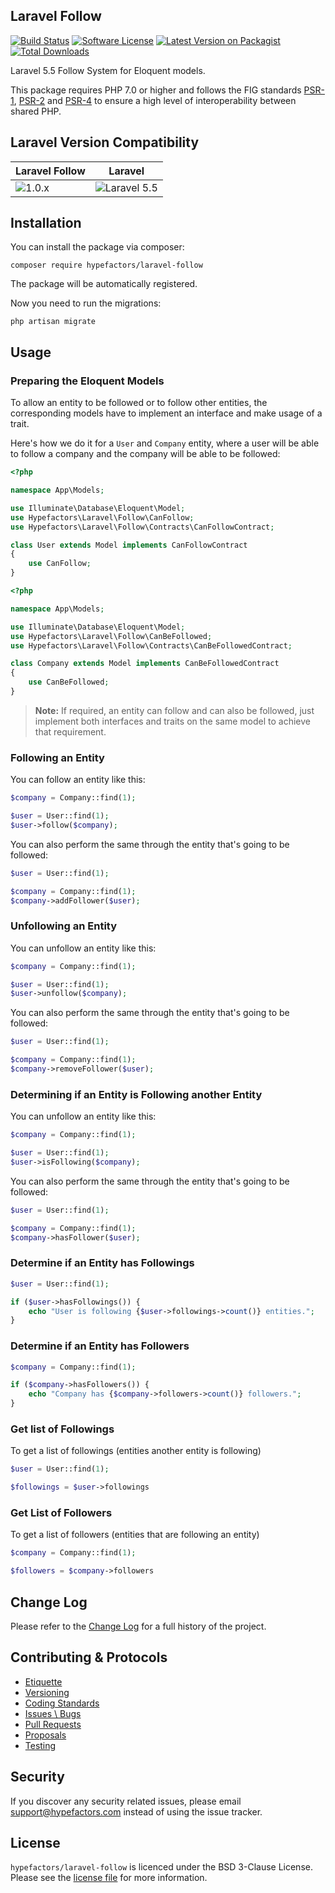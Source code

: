 ## Laravel Follow

[![Build Status][icon-travis]][link-travis]
[![Software License][icon-license]][link-license]
[![Latest Version on Packagist][icon-version]][link-packagist]
[![Total Downloads][icon-downloads]][link-packagist]

Laravel 5.5 Follow System for Eloquent models.

This package requires PHP 7.0 or higher and follows the FIG standards [PSR-1][link-psr-1], [PSR-2][link-psr-2] and [PSR-4][link-psr-4] to ensure a high level of interoperability between shared PHP.

## Laravel Version Compatibility

Laravel Follow                      | Laravel
----------------------------------- | ------------------------------------------
![1.0.x][icon-laravel-follow_1_0_x] | ![Laravel 5.5][icon-laravel_5_5]


## Installation

You can install the package via composer:

```
composer require hypefactors/laravel-follow
```

The package will be automatically registered.

Now you need to run the migrations:

```
php artisan migrate
```

## Usage

### Preparing the Eloquent Models

To allow an entity to be followed or to follow other entities, the corresponding models have to implement an interface and make usage of a trait.

Here's how we do it for a `User` and `Company` entity, where a user will be able to follow a company and the company will be able to be followed:

```php
<?php

namespace App\Models;

use Illuminate\Database\Eloquent\Model;
use Hypefactors\Laravel\Follow\CanFollow;
use Hypefactors\Laravel\Follow\Contracts\CanFollowContract;

class User extends Model implements CanFollowContract
{
    use CanFollow;
}
```

```php
<?php

namespace App\Models;

use Illuminate\Database\Eloquent\Model;
use Hypefactors\Laravel\Follow\CanBeFollowed;
use Hypefactors\Laravel\Follow\Contracts\CanBeFollowedContract;

class Company extends Model implements CanBeFollowedContract
{
    use CanBeFollowed;
}
```

> **Note:** If required, an entity can follow and can also be followed, just implement both interfaces and traits on the same model to achieve that requirement.

### Following an Entity

You can follow an entity like this:

```php
$company = Company::find(1);

$user = User::find(1);
$user->follow($company);
```

You can also perform the same through the entity that's going to be followed:

```php
$user = User::find(1);

$company = Company::find(1);
$company->addFollower($user);
```

### Unfollowing an Entity

You can unfollow an entity like this:

```php
$company = Company::find(1);

$user = User::find(1);
$user->unfollow($company);
```

You can also perform the same through the entity that's going to be followed:

```php
$user = User::find(1);

$company = Company::find(1);
$company->removeFollower($user);
```

### Determining if an Entity is Following another Entity

You can unfollow an entity like this:

```php
$company = Company::find(1);

$user = User::find(1);
$user->isFollowing($company);
```

You can also perform the same through the entity that's going to be followed:

```php
$user = User::find(1);

$company = Company::find(1);
$company->hasFollower($user);
```

### Determine if an Entity has Followings

```php
$user = User::find(1);

if ($user->hasFollowings()) {
    echo "User is following {$user->followings->count()} entities.";
}
```

### Determine if an Entity has Followers

```php
$company = Company::find(1);

if ($company->hasFollowers()) {
    echo "Company has {$company->followers->count()} followers.";
}
```

### Get list of Followings

To get a list of followings (entities another entity is following)

```php
$user = User::find(1);

$followings = $user->followings
```

### Get List of Followers

To get a list of followers (entities that are following an entity)

```php
$company = Company::find(1);

$followers = $company->followers
```

## Change Log

Please refer to the [Change Log](CHANGELOG.md) for a full history of the project.

## Contributing & Protocols

- [Etiquette](CONTRIBUTING.md#etiquette)
- [Versioning](CONTRIBUTING.md#versioning)
- [Coding Standards](CONTRIBUTING.md#coding-standards)
- [Issues \ Bugs](CONTRIBUTING.md#issues--bugs)
- [Pull Requests](CONTRIBUTING.md#pull-requests)
- [Proposals](CONTRIBUTING.md#proposals)
- [Testing](CONTRIBUTING.md#running-tests)

## Security

If you discover any security related issues, please email support@hypefactors.com instead of using the issue tracker.

## License

`hypefactors/laravel-follow` is licenced under the BSD 3-Clause License. Please see the [license file](LICENSE) for more information.

[link-psr-1]:     http://www.php-fig.org/psr/psr-1/
[link-psr-2]:     http://www.php-fig.org/psr/psr-2/
[link-psr-4]:     http://www.php-fig.org/psr/psr-4/
[link-travis]:    https://travis-ci.org/hypefactors/laravel-follow
[link-license]:   https://opensource.org/licenses/BSD-3-Clause
[link-packagist]: https://packagist.org/packages/hypefactors/laravel-follow

[icon-travis]:    https://img.shields.io/travis/hypefactors/laravel-follow.svg?style=flat-square&label=Travis%20CI
[icon-license]:   https://img.shields.io/packagist/l/hypefactors/laravel-follow.svg?style=flat-square&label=License
[icon-version]:   https://img.shields.io/packagist/v/hypefactors/laravel-follow.svg?style=flat-square&label=Version
[icon-downloads]: https://img.shields.io/packagist/dt/hypefactors/laravel-follow.svg?style=flat-square&label=Downloads
[icon-laravel_5_5]: https://img.shields.io/badge/5.5-supported-brightgreen.svg?style=flat-square "Laravel 5.5"
[icon-laravel-follow_1_0_x]: https://img.shields.io/badge/version-1.0.*-blue.svg?style=flat-square&label=Version "Follow 1.0.*"
